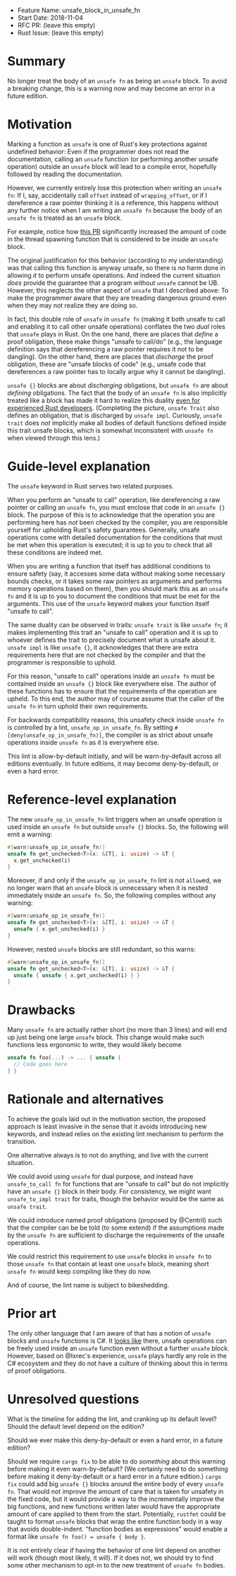 - Feature Name: unsafe_block_in_unsafe_fn
- Start Date: 2018-11-04
- RFC PR: (leave this empty)
- Rust Issue: (leave this empty)

# Summary
[summary]: #summary

No longer treat the body of an `unsafe fn` as being an `unsafe` block.  To avoid
a breaking change, this is a warning now and may become an error in a future
edition.

# Motivation
[motivation]: #motivation

Marking a function as `unsafe` is one of Rust's key protections against
undefined behavior: Even if the programmer does not read the documentation,
calling an `unsafe` function (or performing another unsafe operation) outside an
`unsafe` block will lead to a compile error, hopefully followed by reading the
documentation.

However, we currently entirely lose this protection when writing an `unsafe fn`:
If I, say, accidentally call `offset` instead of `wrapping_offset`, or if I
dereference a raw pointer thinking it is a reference, this happens without any
further notice when I am writing an `unsafe fn` because the body of an `unsafe
fn` is treated as an `unsafe` block.

For example, notice how
[this PR](https://github.com/rust-lang/rust/pull/55043/files) significantly
increased the amount of code in the thread spawning function that is considered
to be inside an `unsafe` block.

The original justification for this behavior (according to my understanding) was
that calling this function is anyway unsafe, so there is no harm done in
allowing *it* to perform unsafe operations.  And indeed the current situation
*does* provide the guarantee that a program without `unsafe` cannot be UB.
However, this neglects the other aspect of `unsafe` that I described above: To
make the programmer aware that they are treading dangerous ground even when they
may not realize they are doing so.

In fact, this double role of `unsafe` in `unsafe fn` (making it both unsafe to
call and enabling it to call other unsafe operations) conflates the two *dual*
roles that `unsafe` plays in Rust.  On the one hand, there are places that
*define* a proof obligation, these make things "unsafe to call/do" (e.g., the
language definition says that dereferencing a raw pointer requires it not to be
dangling).  On the other hand, there are places that *discharge* the proof
obligation, these are "unsafe blocks of code" (e.g., unsafe code that
dereferences a raw pointer has to locally argue why it cannot be dangling).

`unsafe {}` blocks are about *discharging* obligations, but `unsafe fn` are
about *defining* obligations.  The fact that the body of an `unsafe fn` is also
implicitly treated like a block has made it hard to realize this duality
[even for experienced Rust developers][unsafe-dual].  (Completing the picture,
`unsafe Trait` also defines an obligation, that is discharged by `unsafe impl`.
Curiously, `unsafe trait` does *not* implicitly make all bodies of default
functions defined inside this trait unsafe blocks, which is somewhat
inconsistent with `unsafe fn` when viewed through this lens.)

[unsafe-dual]: https://github.com/rust-lang/rfcs/pull/2585#issuecomment-577852430

# Guide-level explanation
[guide-level-explanation]: #guide-level-explanation

The `unsafe` keyword in Rust serves two related purposes.

When you perform an "unsafe to call" operation, like dereferencing a raw pointer
or calling an `unsafe fn`, you must enclose that code in an `unsafe {}` block.
The purpose of this is to acknowledge that the operation you are performing here
has *not* been checked by the compiler, you are responsible yourself for
upholding Rust's safety guarantees.  Generally, unsafe operations come with
detailed documentation for the conditions that must be met when this operation
is executed; it is up to you to check that all these conditions are indeed met.

When you are writing a function that itself has additional conditions to ensure
safety (say, it accesses some data without making some necessary bounds checks,
or it takes some raw pointers as arguments and performs memory operations based
on them), then you should mark this as an `unsafe fn` and it is up to you to
document the conditions that must be met for the arguments.  This use of the
`unsafe` keyword makes your function itself "unsafe to call".

The same duality can be observed in traits: `unsafe trait` is like `unsafe fn`;
it makes implementing this trait an "unsafe to call" operation and it is up to
whoever defines the trait to precisely document what is unsafe about it.
`unsafe impl` is like `unsafe {}`, it acknowledges that there are extra
requirements here that are not checked by the compiler and that the programmer
is responsible to uphold.

For this reason, "unsafe to call" operations inside an `unsafe fn` must be
contained inside an `unsafe {}` block like everywhere else.  The author of these
functions has to ensure that the requirements of the operation are upheld.  To
this end, the author may of course assume that the caller of the `unsafe fn` in
turn uphold their own requirements.

For backwards compatibility reasons, this unsafety check inside `unsafe fn` is
controlled by a lint, `unsafe_op_in_unsafe_fn`.  By setting
`#[deny(unsafe_op_in_unsafe_fn)]`, the compiler is as strict about unsafe
operations inside `unsafe fn` as it is everywhere else.

This lint is allow-by-default initially, and will be warn-by-default across all
editions eventually.  In future editions, it may become deny-by-default, or even
a hard error.

# Reference-level explanation
[reference-level-explanation]: #reference-level-explanation

The new `unsafe_op_in_unsafe_fn` lint triggers when an unsafe operation is used
inside an `unsafe fn` but outside `unsafe {}` blocks.  So, the following will
emit a warning:

```rust
#[warn(unsafe_op_in_unsafe_fn)]
unsafe fn get_unchecked<T>(x: &[T], i: usize) -> &T {
  x.get_unchecked(i)
}
```

Moreover, if and only if the `unsafe_op_in_unsafe_fn` lint is not `allow`ed, we
no longer warn that an `unsafe` block is unnecessary when it is nested
immediately inside an `unsafe fn`.  So, the following compiles without any
warning:

```rust
#[warn(unsafe_op_in_unsafe_fn)]
unsafe fn get_unchecked<T>(x: &[T], i: usize) -> &T {
  unsafe { x.get_unchecked(i) }
}
```

However, nested `unsafe` blocks are still redundant, so this warns:

```rust
#[warn(unsafe_op_in_unsafe_fn)]
unsafe fn get_unchecked<T>(x: &[T], i: usize) -> &T {
  unsafe { unsafe { x.get_unchecked(i) } }
}
```

# Drawbacks
[drawbacks]: #drawbacks

Many `unsafe fn` are actually rather short (no more than 3 lines) and will end
up just being one large `unsafe` block.  This change would make such functions
less ergonomic to write, they would likely become

```rust
unsafe fn foo(...) -> ... { unsafe {
  // Code goes here
} }
```

# Rationale and alternatives
[rationale-and-alternatives]: #rationale-and-alternatives

To achieve the goals laid out in the motivation section, the proposed approach
is least invasive in the sense that it avoids introducing new keywords, and
instead relies on the existing lint mechanism to perform the transition.

One alternative always is to not do anything, and live with the current
situation.

We could avoid using `unsafe` for dual purpose, and instead have `unsafe_to_call
fn` for functions that are "unsafe to call" but do not implicitly have an
`unsafe {}` block in their body.  For consistency, we might want `unsafe_to_impl
trait` for traits, though the behavior would be the same as `unsafe trait`.

We could introduce named proof obligations (proposed by @Centril) such that the
compiler can be be told (to some extend) if the assumptions made by the `unsafe
fn` are sufficient to discharge the requirements of the unsafe operations.

We could restrict this requirement to use `unsafe` blocks in `unsafe fn` to
those `unsafe fn` that contain at least one `unsafe` block, meaning short
`unsafe fn` would keep compiling like they do now.

And of course, the lint name is subject to bikeshedding.

# Prior art
[prior-art]: #prior-art

The only other language that I am aware of that has a notion of `unsafe` blocks
and `unsafe` functions is C#.  It
[looks like](https://docs.microsoft.com/en-us/dotnet/csharp/language-reference/keywords/unsafe)
there, unsafe operations can be freely used inside an `unsafe` function even
without a further `unsafe` block.  However, based on @Ixrec's experience,
`unsafe` plays hardly any role in the C# ecosystem and they do not have a
culture of thinking about this in terms of proof obligations.

# Unresolved questions
[unresolved-questions]: #unresolved-questions

What is the timeline for adding the lint, and cranking up its default level?
Should the default level depend on the edition?

Should we ever make this deny-by-default or even a hard error, in a future
edition?

Should we require `cargo fix` to be able to do *something* about this warning
before making it even warn-by-default?  (We certainly need to do something
before making it deny-by-default or a hard error in a future edition.)  `cargo
fix` could add big `unsafe {}` blocks around the entire body of every `unsafe
fn`.  That would not improve the amount of care that is taken for unsafety in
the fixed code, but it would provide a way to the incrementally improve the big
functions, and new functions written later would have the appropriate amount of
care applied to them from the start.  Potentially, `rustfmt` could be taught to
format `unsafe` blocks that wrap the entire function body in a way that avoids
double-indent.  "function bodies as expressions" would enable a format like
`unsafe fn foo() = unsafe { body }`.

It is not entirely clear if having the behavior of one lint depend on another
will work (though most likely, it will).  If it does not, we should try to find
some other mechanism to opt-in to the new treatment of `unsafe fn` bodies.
